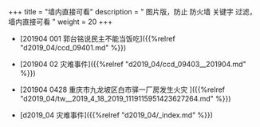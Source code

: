 +++
title = "墙内直接可看"
description = " 图片版，防止 防火墙 关键字 过滤， 墙内直接可看 "
weight = 20
+++





* [201904 001 郭台铭说民主不能当饭吃]({{%relref "d2019_04/ccd_09401.md" %}})


* [201904 02 灾难事件]({{%relref "d2019_04/ccd_09403__201904.md" %}})


* [201904 0428 重庆市九龙坡区白市驿一厂房发生火灾 ]({{%relref "d2019_04/tw__2019_4_18_2019_1119115951423627264.md" %}})


* [d2019_04 灾难事件]({{%relref "d2019_04/_index.md" %}})

